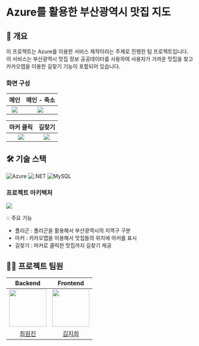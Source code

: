 # Azure를 활용한 부산광역시 맛집 지도

## 📝 개요

이 프로젝트는 Azure를 이용한 서비스 제작이라는 주제로 진행한 텀 프로젝트입니다. 이 서비스는 부산광역시 맛집 정보 공공데이터를 사용하여 사용자가 가까운 맛집을 찾고 카카오맵을 이용한 길찾기 기능이 포함되어 있습니다.

### 화면 구성
|메인|메인 - 축소|
|:---:|:---:|
| <img src="https://github.com/user-attachments/assets/46c6a535-258d-4872-bbcf-1acb0bb0efbd"> | <img src="https://github.com/user-attachments/assets/0d993a4e-1690-4f87-87cf-a87585f66118"> |

|마커 클릭|길찾기|
|:---:|:---:|
| <img src="https://github.com/user-attachments/assets/6eda9aea-6aaa-44d8-b12b-873ec86aa708"> | <img src="https://github.com/user-attachments/assets/2dcea590-2b4e-49af-b3cf-0e65ddbaae7d"> |

## 🛠 기술 스택

![Azure](https://img.shields.io/badge/Azure-0089D6?style=for-the-badge&logo=microsoftazure&logoColor=white)
![.NET](https://img.shields.io/badge/.NET-512BD4?style=for-the-badge&logo=.net&logoColor=white)
![MySQL](https://img.shields.io/badge/MySQL-4479A1?style=for-the-badge&logo=mysql&logoColor=white)

### 프로젝트 아키텍처
![](https://github.com/user-attachments/assets/da33b38e-1ef7-4f36-b9b9-77acb2e628b7)

💡 주요 기능
- 폴리곤 : 폴리곤을 활용해서 부산광역시의 지역구 구분
- 마커 : 카카오맵을 이용해서 맛집들의 위치에 마커를 표시
- 길찾기 : 마커로 클릭한 맛집까지 길찾기 제공

## 💁‍♂️ 프로젝트 팀원
| Backend | Frontend |
|:---:|:---:|
| <img src="https://github.com/WXXZIN.png" width="100" /> | <img src="https://github.com/Mustache0318.png" width="100" /> |
| [최원진](https://github.com/WXXZIN) | [김지희](https://github.com/Mustache0318) |
